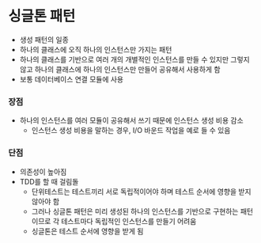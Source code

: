 # 싱글톤 패턴

- 생성 패턴의 일종
- 하나의 클래스에 오직 하나의 인스턴스만 가지는 패턴
- 하나의 클래스를 기반으로 여러 개의 개별적인 인스턴스를 만들 수 있지만 그렇지 않고 하나의 클래스에 하나의 인스턴스만 만들어 공유해서 사용하게 함
- 보통 데이터베이스 연결 모듈에 사용

### 장점

- 하나의 인스턴스를 여러 모듈이 공유해서 쓰기 때문에 인스턴스 생성 비용 감소
    - 인스턴스 생성 비용을 말하는 경우, I/O 바운드 작업을 예로 들 수 있음

### 단점

- 의존성이 높아짐
- TDD를 할 때 걸림돌
    - 단위테스트는 테스트끼리 서로 독립적이어야 하며 테스트 순서에 영향을 받지 않아야 함
    - 그러나 싱글톤 패턴은 미리 생성된 하나의 인스턴스를 기반으로 구현하는 패턴이므로 각 테스트마다 독립적인 인스턴스를 만들기 어려움
    - 싱글톤은 테스트 순서에 영향을 받게 됨
